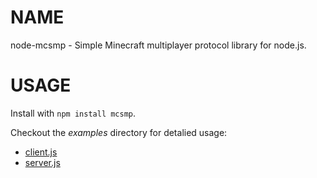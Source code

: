 # NAME

node-mcsmp - Simple Minecraft multiplayer protocol library for node.js.



# USAGE

Install with `npm install mcsmp`.

Checkout the *examples* directory for detalied usage:
 * [client.js](https://github.com/eddyb/node-mcsmp/blob/master/examples/client.js)
 * [server.js](https://github.com/eddyb/node-mcsmp/blob/master/examples/server.js)